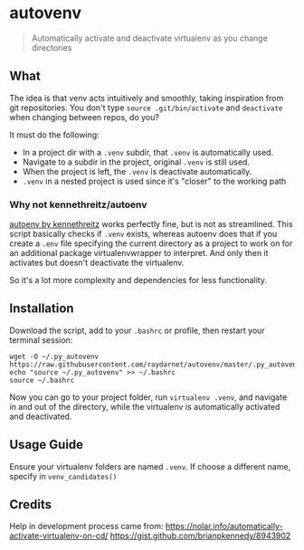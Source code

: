 autovenv
==============================

> Automatically activate and deactivate virtualenv as you change directories

## What

The idea is that venv acts intuitively and smoothly, taking inspiration from git repositories. You don't type `source .git/bin/activate` and `deactivate` when changing between repos, do you?

It must do the following:

- In a project dir with a `.venv` subdir, that `.venv` is automatically used.
- Navigate to a subdir in the project, original `.venv` is still used.
- When the project is left, the `.venv` is deactivate automatically.
- `.venv` in a nested project is used since it's "closer" to the working path

### Why not kennethreitz/autoenv

[autoenv by kennethreitz](https://github.com/kennethreitz/autoenv) works perfectly fine, but is not as streamlined. This script basically checks if `.venv` exists, whereas autoenv does that if you create a `.env` file specifying the current directory as a project to work on for an additional package virtualenvwrapper to interpret. And only then it activates but doesn't deactivate the virtualenv.

So it's a lot more complexity and dependencies for less functionality.

## Installation

Download the script, add to your `.bashrc` or profile, then restart your terminal session:

```
wget -O ~/.py_autovenv https://raw.githubusercontent.com/raydarnet/autovenv/master/.py_autovenv
echo "source ~/.py_autovenv" >> ~/.bashrc
source ~/.bashrc
```

Now you can go to your project folder, run `virtualenv .venv`, and navigate in and out of the directory, while the virtualenv is automatically activated and deactivated.

## Usage Guide

Ensure your virtualenv folders are named `.venv`. If choose a different name, specify in `venv_candidates()`

## Credits

Help in development process came from:
https://nolar.info/automatically-activate-virtualenv-on-cd/
https://gist.github.com/brianpkennedy/8943902